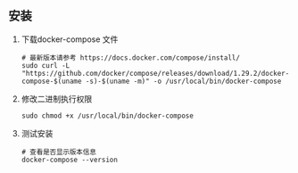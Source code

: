 ## 安装
1. 下载docker-compose 文件
   ```shell
   # 最新版本请参考 https://docs.docker.com/compose/install/
   sudo curl -L "https://github.com/docker/compose/releases/download/1.29.2/docker-compose-$(uname -s)-$(uname -m)" -o /usr/local/bin/docker-compose
   ```
2. 修改二进制执行权限
   ```shell
   sudo chmod +x /usr/local/bin/docker-compose
   ```
3. 测试安装
   ```
   # 查看是否显示版本信息
   docker-compose --version
   ```